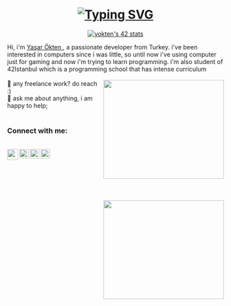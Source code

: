 <h1 align="center"><a href="https://git.io/typing-svg"><img src="https://readme-typing-svg.demolab.com?font=Fira+Code&size=25&pause=1000&width=435&lines=.+Hi+%F0%9F%91%8B%2C+I'm+Ya%C5%9Far+%C3%96kten+." alt="Typing SVG" /></a></h1>
<p align="center"><a href="https://github.com/oakoudad/badge42"><img src="https://badge.mediaplus.ma/binary/yokten?1337Badge=off&UM6P=off" alt="yokten's 42 stats" /></a>

Hi, i'm <a href="https://www.linkedin.com/in/yasar-okten/">Yaşar Ökten </a>, a passionate developer from Turkey. i've been interested in computers since i was little, so until now i've using computer just for gaming and now i'm trying to learn programming. i'm also student of 42Istanbul which is a programming school that has intense curriculum
</br></br>
<img align="right" src="https://media.tenor.com/W9_8dfFmyr0AAAAd/pixel-game.gif" width="280" height="230"  />
💼 any freelance work? do reach :)
</br>
💬 ask me about anything, i am happy to help;
</br></br>
<h3 align="left">Connect with me:</h3>
</br>
<a href="mailto:">
  <img align="left" alt="yasaroktnn@gmail.com Mail" width="25px" src="https://cdn.pixabay.com/photo/2019/10/19/17/24/gmail-4561841_960_720.png"/>
</a>
 <a href="https://www.instagram.com/yasaroktn/">
 <img align="left" alt="Instagram" width="22px" src="https://raw.githubusercontent.com/hussainweb/hussainweb/main/icons/instagram.png"/>
</a>
 <a href="https://twitter.com/yaarkten4">
  <img align="left" alt="Twitter" width="22px" src="https://cdn-icons-png.flaticon.com/512/124/124021.png"/>
</a>
 <a href="https://www.linkedin.com/in/yasar-okten/">
 <img align="left" alt="Instagram" width="22px" src="https://cdn-icons-png.flaticon.com/512/174/174857.png"/>
</a>
</br></br></br></br>
</br></br></br>
<img align="right" src="https://media.tenor.com/Ev_Zlnn-niMAAAAM/horse-developer.gif" width="280" height="230"  />
</br>

